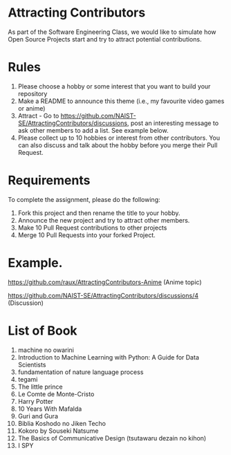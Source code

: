 # Attracting Contributors
As part of the Software Engineering Class, we would like to simulate how Open Source Projects start and try to attract potential contributions.

# Rules

1. Please choose a hobby or some interest that you want to build your repository
2. Make a README to announce this theme (i.e., my favourite video games or anime)
3. Attract - Go to https://github.com/NAIST-SE/AttractingContributors/discussions, post an interesting message to ask other members to add a list. See example below.
4. Please collect up to 10 hobbies or interest from other contributors. You can also discuss and talk about the hobby before you merge their Pull Request.

# Requirements
To complete the assignment, please do the following:
1. Fork this project and then rename the title to your hobby. 
2. Announce the new project and try to attract other members.
3. Make 10 Pull Request contributions to other projects
4. Merge 10 Pull Requests into your forked Project.

# Example. 
https://github.com/raux/AttractingContributors-Anime (Anime topic)

https://github.com/NAIST-SE/AttractingContributors/discussions/4 (Discussion)

# List of Book
1. machine no owarini
2. Introduction to Machine Learning with Python: A Guide for Data Scientists
3. fundamentation of nature language process
4. tegami
5. The little prince
6. Le Comte de Monte-Cristo
7. Harry Potter
8. 10 Years With Mafalda
9. Guri and Gura
10. Biblia Koshodo no Jiken Techo
11. Kokoro by Souseki Natsume
12. The Basics of Communicative Design (tsutawaru dezain no kihon)
13. I SPY
